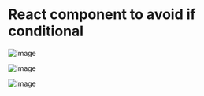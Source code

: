 # React component to avoid if conditional

![image](https://user-images.githubusercontent.com/47106171/211231220-b4e7ad06-49f6-4bca-bf0f-aceb5edaf72e.png)

![image](https://user-images.githubusercontent.com/47106171/211231421-ff450b13-9184-4693-a6c8-344002350325.png)

![image](https://user-images.githubusercontent.com/47106171/211231446-4a7dca90-80a1-4358-94b7-5e21faf45585.png)

